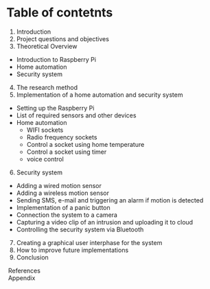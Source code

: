 # Table of contetnts
1. Introduction
2. Project questions and objectives
3. Theoretical Overview
  - Introduction to Raspberry Pi
  - Home automation
  - Security system
4. The research method
5. Implementation of a home automation and security system
  - Setting up the Raspberry Pi
  - List of required sensors and other devices
  - Home automation
    - WIFI sockets
    - Radio frequency sockets
    - Control a socket using home temperature
    - Control a socket using timer
    - voice control
6. Security system
  - Adding a wired motion sensor
  - Adding a wireless motion sensor
  - Sending SMS, e-mail and triggering an alarm if motion is detected
  - Implementation of a panic button
  - Connection the system to a camera
  - Capturing a video clip of an intrusion and  uploading it to cloud
  - Controlling the security system via Bluetooth
7. Creating a graphical user interphase for the system
8. How to improve future implementations
9. Conclusion

&nbsp;References  
&nbsp;Appendix

